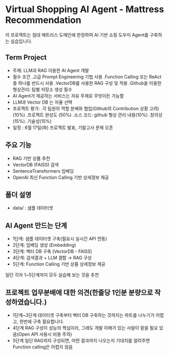 # Virtual Shopping AI Agent - Mattress Recommendation

이 프로젝트는 침대 매트리스 도메인에 한정하여 AI 기반 쇼핑 도우미 Agent를 구축하는 실습입니다.

## Term Project
- 주제: LLM과 RAG 이용한 AI Agent 개발
- 필수 조건
  .고급 Prompt Engineering  기법 사용
  .Function Calling 또는 ReAct 중 하나를 반드시 사용
  .VectorDB를 사용한 RAG 구성 및 적용
  .Github을 이용한 형상관리: 팀별 저장소 생성 필수
- AI Agent가 제공하는 서비스는 자유 주제로 무엇이든 가능함
- LLM과 Vector DB 는 자율 선택
- 프로젝트 평가:
  .각 팀원의 역할 분배와 협업(Github의 Contribution 상황 고려) (10%)
  .프로젝트 완성도 (50%)
  .소스 코드: github  형상 관리 내용(10%)
  .창의성(15%)
  .기술성(15%)
- 일정 : 6월 17일(화) 프로젝트 발표, 기말고사 문제 오픈

## 주요 기능
- RAG 기반 상품 추천
- VectorDB (FAISS) 검색
- SentenceTransformers 임베딩
- OpenAI 최신 Function Calling 기반 상세정보 제공

## 폴더 설명
- data/ : 샘플 데이터셋

## AI Agent 만드는 단계
- 1단계: 샘플 데이터셋 구축(필요시 실시간 API 연동)
- 2단계: 임베딩 생성 (Embedding)
- 3단계: 벡터 DB 구축 (VectorDB - FAISS)
- 4단계: 검색결과 + LLM 결합 → RAG 구성
- 5단계: Function Calling 기반 상품 상세정보 제공

일단 각자 1~5단계까지 모두 실습해 보는 것을 추천

## 프로젝트 업무분배에 대한 의견(한줄당 1인분 분량으로 작성하였습니다.)
- 1단계~3단계 데이터셋 구축부터 벡터 DB 구축하는 것까지는 파트를 나누기가 어렵고, 한번에 구축 필요합니다.
- 4단계 RAG 구성이 성능의 핵심이라, 그래도 개발 이해가 있는 사람이 맡을 필요 있음(Open API 사용시 비용 주의)
- 5단계 일단 RAG까지 구성되면, 어떤 결과까지 나오는지 기대치를 알려주면 Function calling은 어렵지 않음



